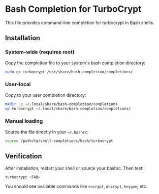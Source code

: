 # Bash Completion for TurboCrypt

This file provides command-line completion for turbocrypt in Bash shells.

## Installation

### System-wide (requires root)

Copy the completion file to your system's bash completion directory:

```bash
sudo cp turbocrypt /usr/share/bash-completion/completions/
```

### User-local

Copy to your user completion directory:

```bash
mkdir -p ~/.local/share/bash-completion/completions
cp turbocrypt ~/.local/share/bash-completion/completions/
```

### Manual loading

Source the file directly in your `~/.bashrc`:

```bash
source /path/to/shell-completions/bash/turbocrypt
```

## Verification

After installation, restart your shell or source your bashrc. Then test:

```bash
turbocrypt <TAB>
```

You should see available commands like `encrypt`, `decrypt`, `keygen`, etc.
